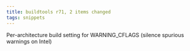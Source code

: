 ```yaml
---
title: buildtools r71, 2 items changed
tags: snippets
---
```


Per-architecture build setting for WARNING_CFLAGS (silence spurious warnings on Intel)
